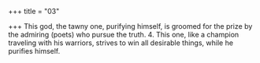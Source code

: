 +++
title = "03"

+++
This god, the tawny one, purifying himself,
is groomed for the prize by the admiring (poets) who pursue the truth. 4. This one, like a champion traveling with his warriors,
strives to win all desirable things, while he purifies himself.